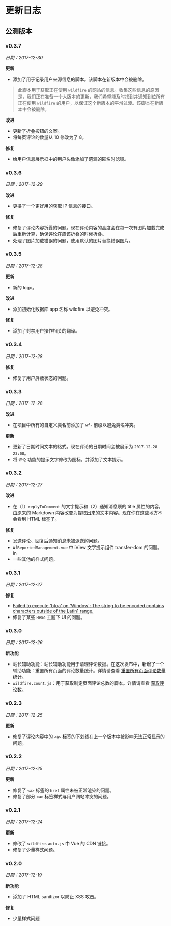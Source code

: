 # 更新日志

## 公测版本

### v0.3.7

*日期：2017-12-30*

**更新**

- 添加了用于记录用户来源信息的脚本。该脚本在新版本中会被删除。

> 此脚本用于获取正在使用 `wildfire` 的网站的信息。收集这些信息的原因是，我们正在准备一个大版本的更新，我们希望能及时找到并通知到位所有正在使用 `wildfire` 的用户，以保证这个新版本的平滑过渡。该脚本在新版本中会被删除。

**改进**

- 更新了折叠按钮的文案。
- 将每页评论的数量从 10 修改为了 8。

**修复**

- 给用户信息展示框中的用户头像添加了遗漏的匿名时滤镜。

### v0.3.6

*日期：2017-12-29*

**改进**

- 更换了一个更好用的获取 IP 信息的接口。

**修复**

- 修复了评论内容折叠的问题。现在评论内容的高度会在每一次有图片加载完成后重新计算，确保评论在应该折叠的时候折叠。
- 处理了图片加载错误的问题，使用默认的图片替换错误图片。

### v0.3.5

*日期：2017-12-28*

**更新**

- 新的 logo。

**改进**

- 添加初始化数据库 app 名称 wildfire 以避免冲突。

**修复**

- 添加了封禁用户操作相关的翻译。

### v0.3.4

*日期：2017-12-28*

**修复**

- 修复了用户屏蔽状态的问题。

### v0.3.3

*日期：2017-12-28*

**改进**

- 在项目中所有的自定义类名前添加了 `wf-` 前缀以避免类名冲突。

**更新**

- 更新了日期时间文本的格式。现在评论的日期时间会被展示为 `2017-12-28 23:00`。
- 将 `评论` 功能的提示文字修改为图标，并添加了文本提示。

### v0.3.2

*日期：2017-12-27*

**改进**

- 在（1）`replyToComment` 的文字提示和（2）通知消息项的 title 属性的内容，由原来的 Markdown 内容改变为提取出来的文本内容。现在你在这些地方不会看到 HTML 标签了。

**修复**

- 发送评论、回复后通知消息未被派送的问题。
- `WfReportedManagement.vue` 中 iView 文字提示组件 transfer-dom 的问题。 in 
- 一些其他的样式问题。

### v0.3.1

*日期：2017-12-27*

**修复**

- [Failed to execute 'btoa' on 'Window': The string to be encoded contains characters outside of the Latin1 range.](https://github.com/cheng-kang/wildfire/issues/16)
- 修复了某些 `Hexo` 主题下 UI 的问题。

### v0.3.0

*日期：2017-12-26*

**新功能**

- 站长辅助功能：站长辅助功能用于清理评论数据。在这次发布中，新增了一个辅助功能：重置所有页面的评论数量统计。详情请查看 [重置所有页面评论数量统计](/zh-cn/admin-helpers.md#_1-reset-discussion-count-for-all-pages)。
- `wildfire.count.js`：用于获取制定页面评论总数的脚本。详情请查看 [获取评论数](/zh-cn/get-discussion-count.md)。

### v0.2.3

*日期：2017-12-25*

**更新**

- 修复了评论内容中的 `<a>` 标签的下划线在上一个版本中被影响无法正常显示的问题。

### v0.2.2

*日期：2017-12-25*

**更新**

- 修复了 `<a>` 标签的 `href` 属性未被正常渲染的问题。
- 修复了部分 `<a>` 标签样式与用户网站冲突的问题。

### v0.2.1

*日期：2017-12-24*

**更新**

- 修改了 `wildfire.auto.js` 中 Vue 的 CDN 链接。
- 修复了少量样式问题。

### v0.2.0

*日期：2017-12-19*

**新功能**

- 添加了 HTML sanitizor 以防止 XSS 攻击。

**修复**

- 少量样式问题
